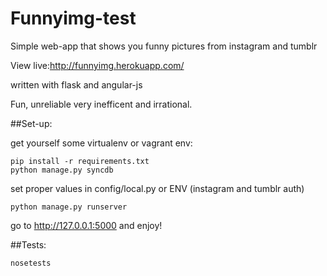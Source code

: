 Funnyimg-test
=============

Simple web-app that shows you funny pictures from instagram and tumblr

View live:http://funnyimg.herokuapp.com/

written with flask and angular-js

Fun, unreliable very inefficent and irrational.

##Set-up:

get yourself some virtualenv or vagrant env:
```
pip install -r requirements.txt
python manage.py syncdb
```
set proper values in config/local.py or ENV (instagram and tumblr auth)
```
python manage.py runserver
```

go to http://127.0.0.1:5000 and enjoy!

##Tests:
```
nosetests
```

##
